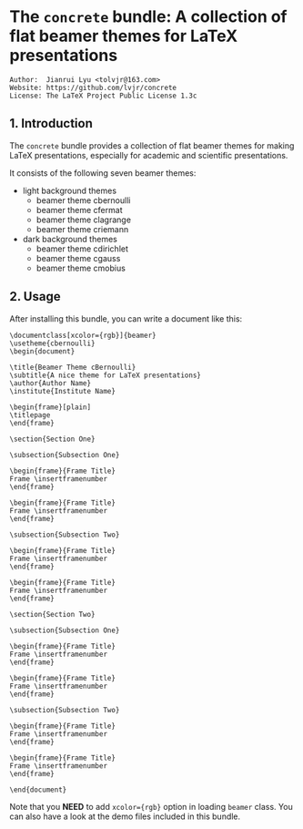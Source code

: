 # The `concrete` bundle: A collection of flat beamer themes for LaTeX presentations

```
Author:  Jianrui Lyu <tolvjr@163.com>
Website: https://github.com/lvjr/concrete
License: The LaTeX Project Public License 1.3c
```

## 1\. Introduction

The `concrete` bundle provides a collection of flat beamer themes for making LaTeX presentations, especially for academic and scientific presentations.

It consists of the following seven beamer themes:

- light background themes
  - beamer theme cbernoulli
  - beamer theme cfermat
  - beamer theme clagrange
  - beamer theme criemann
- dark background themes
  - beamer theme cdirichlet
  - beamer theme cgauss
  - beamer theme cmobius

## 2\. Usage

After installing this bundle, you can write a document like this:

```
\documentclass[xcolor={rgb}]{beamer}
\usetheme{cbernoulli}
\begin{document}

\title{Beamer Theme cBernoulli}
\subtitle{A nice theme for LaTeX presentations}
\author{Author Name}
\institute{Institute Name}

\begin{frame}[plain]
\titlepage
\end{frame}

\section{Section One}

\subsection{Subsection One}

\begin{frame}{Frame Title}
Frame \insertframenumber
\end{frame}

\begin{frame}{Frame Title}
Frame \insertframenumber
\end{frame}

\subsection{Subsection Two}

\begin{frame}{Frame Title}
Frame \insertframenumber
\end{frame}

\begin{frame}{Frame Title}
Frame \insertframenumber
\end{frame}

\section{Section Two}

\subsection{Subsection One}

\begin{frame}{Frame Title}
Frame \insertframenumber
\end{frame}

\begin{frame}{Frame Title}
Frame \insertframenumber
\end{frame}

\subsection{Subsection Two}

\begin{frame}{Frame Title}
Frame \insertframenumber
\end{frame}

\begin{frame}{Frame Title}
Frame \insertframenumber
\end{frame}

\end{document}
```

Note that you **NEED** to add `xcolor={rgb}` option in loading `beamer` class. You can also have a look at the demo files included in this bundle.
